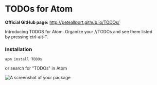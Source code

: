 # TODOs for Atom

**Official GitHub page:** http://peteallport.github.io/TODOs/

Introducing TODOS for Atom. Organize your //TODOs and see them listed by pressing ctrl-alt-T.

### Installation
`apm install TODOs`

or search for "TODOs" in Atom


![A screenshot of your package](http://i.imgur.com/5u5cGji.png)
